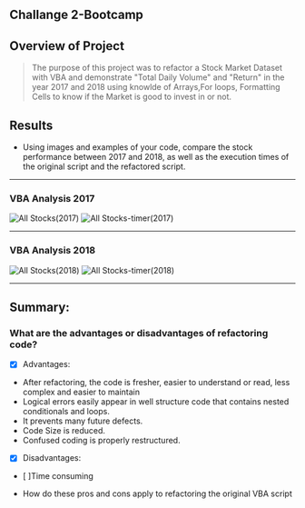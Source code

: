 ## Challange 2-Bootcamp


## Overview of Project
>The purpose of this project was to refactor a Stock Market Dataset with VBA and demonstrate "Total Daily Volume" and "Return" in the year 2017 and 2018 using 
> knowlde of Arrays,For loops, Formatting Cells to know if the Market is good to invest in or not.

## Results


 - Using images and examples of your code, compare the stock performance between 2017 and 2018, as well as the execution times of the original script and the refactored script.
 ---
 ### VBA Analysis 2017
![All Stocks(2017)](https://github.com/Tifarahani/Challange-2-Bootcamp/blob/main/Resources/All%20Stocks(2017).png)
![All Stocks-timer(2017)](https://github.com/Tifarahani/Challange-2-Bootcamp/blob/main/Resources/All%20Stocks-timer(2017).png)

---
 ### VBA Analysis 2018
![All Stocks(2018)](https://github.com/Tifarahani/Challange-2-Bootcamp/blob/main/Resources/All%20Stocks(2018).png)
![All Stocks-timer(2018)](https://github.com/Tifarahani/Challange-2-Bootcamp/blob/main/Resources/All%20Stocks-timer(2018).png)
 
 ---
##  Summary:
>
>
>
>
### What are the advantages or disadvantages of refactoring code?
- [x] Advantages:
* After refactoring, the code is fresher, easier to understand or read, less complex and easier to maintain
* Logical errors easily appear in well structure code that contains nested conditionals and loops.
* It prevents many future defects. 
* Code Size is reduced. 
* Confused coding is properly restructured.

- [x] Disadvantages:
- [ ]Time consuming

* How do these pros and cons apply to refactoring the original VBA script

